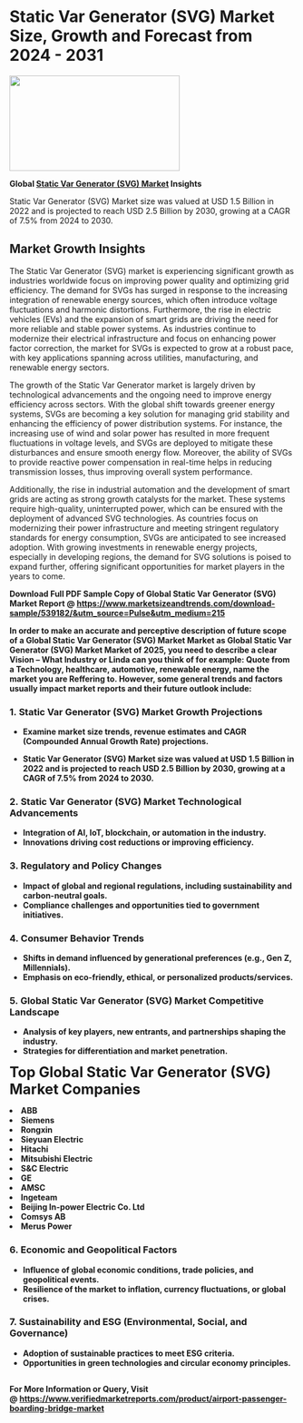 <H1>Static Var Generator (SVG) Market Size, Growth and Forecast from 2024 - 2031</H1><img class="aligncenter size-medium wp-image-584254" src="https://thirdeyenews.in/wp-content/uploads/2024/09/Global-Market-Research-300x168.jpeg" alt="" width="300" height="168" /><p><strong>Global&nbsp;<a href="https://www.marketsizeandtrends.com/download-sample/539182/&amp;utm_source=Pulse&amp;utm_medium=215">Static Var Generator (SVG) Market</a> Insights</strong></p><p>Static Var Generator (SVG) Market size was valued at USD 1.5 Billion in 2022 and is projected to reach USD 2.5 Billion by 2030, growing at a CAGR of 7.5% from 2024 to 2030.</p><p><h2>Market Growth Insights</h2> <p>The Static Var Generator (SVG) market is experiencing significant growth as industries worldwide focus on improving power quality and optimizing grid efficiency. The demand for SVGs has surged in response to the increasing integration of renewable energy sources, which often introduce voltage fluctuations and harmonic distortions. Furthermore, the rise in electric vehicles (EVs) and the expansion of smart grids are driving the need for more reliable and stable power systems. As industries continue to modernize their electrical infrastructure and focus on enhancing power factor correction, the market for SVGs is expected to grow at a robust pace, with key applications spanning across utilities, manufacturing, and renewable energy sectors.</p> <p><strong></strong></p> <p>The growth of the Static Var Generator market is largely driven by technological advancements and the ongoing need to improve energy efficiency across sectors. With the global shift towards greener energy systems, SVGs are becoming a key solution for managing grid stability and enhancing the efficiency of power distribution systems. For instance, the increasing use of wind and solar power has resulted in more frequent fluctuations in voltage levels, and SVGs are deployed to mitigate these disturbances and ensure smooth energy flow. Moreover, the ability of SVGs to provide reactive power compensation in real-time helps in reducing transmission losses, thus improving overall system performance.</p> <p>Additionally, the rise in industrial automation and the development of smart grids are acting as strong growth catalysts for the market. These systems require high-quality, uninterrupted power, which can be ensured with the deployment of advanced SVG technologies. As countries focus on modernizing their power infrastructure and meeting stringent regulatory standards for energy consumption, SVGs are anticipated to see increased adoption. With growing investments in renewable energy projects, especially in developing regions, the demand for SVG solutions is poised to expand further, offering significant opportunities for market players in the years to come.</p> <p><strong></p><p><span class=""><strong>Download Full PDF Sample Copy of Global Static Var Generator (SVG) Market Report</strong> @ <a href="https://www.marketsizeandtrends.com/download-sample/539182/&amp;utm_source=Pulse&amp;utm_medium=215" target="_blank">https://www.marketsizeandtrends.com/download-sample/539182/&amp;utm_source=Pulse&amp;utm_medium=215</a></span></p><p>In order to make an accurate and perceptive description of future scope of a Global&nbsp;Static Var Generator (SVG) Market Market as Global&nbsp;Static Var Generator (SVG) Market Market of 2025, you need to describe a clear Vision &ndash; What Industry or Linda can you think of for example: Quote from a Technology, healthcare, automotive, renewable energy, name the market you are Reffering to. However, some general trends and factors usually impact market reports and their future outlook include:</p><h3>1.&nbsp;<strong>Static Var Generator (SVG) Market Growth Projections</strong></h3><ul><li>Examine market size trends, revenue estimates and CAGR (Compounded Annual Growth Rate) projections.</li><li><p>Static Var Generator (SVG) Market size was valued at USD 1.5 Billion in 2022 and is projected to reach USD 2.5 Billion by 2030, growing at a CAGR of 7.5% from 2024 to 2030.</p></li></ul><h3>2.&nbsp;<strong>Static Var Generator (SVG) Market Technological Advancements</strong></h3><ul><li>Integration of AI, IoT, blockchain, or automation in the industry.</li><li>Innovations driving cost reductions or improving efficiency.</li></ul><h3>3.&nbsp;<strong>Regulatory and Policy Changes</strong></h3><ul><li>Impact of global and regional regulations, including sustainability and carbon-neutral goals.</li><li>Compliance challenges and opportunities tied to government initiatives.</li></ul><h3>4.&nbsp;<strong>Consumer Behavior Trends</strong></h3><ul><li>Shifts in demand influenced by generational preferences (e.g., Gen Z, Millennials).</li><li>Emphasis on eco-friendly, ethical, or personalized products/services.</li></ul><h3>5.&nbsp;<strong>Global Static Var Generator (SVG) Market Competitive Landscape</strong></h3><ul><li>Analysis of key players, new entrants, and partnerships shaping the industry.</li><li>Strategies for differentiation and market penetration.</li></ul><p data-pm-slice="1 1 []"><span style="color: inherit; font-family: inherit; font-size: 25px;">Top Global Static Var Generator (SVG) Market Companies</span></p><div class="" data-test-id=""><p><li>ABB</li><li> Siemens</li><li> Rongxin</li><li> Sieyuan Electric</li><li> Hitachi</li><li> Mitsubishi Electric</li><li> S&C Electric</li><li> GE</li><li> AMSC</li><li> Ingeteam</li><li> Beijing In-power Electric Co. Ltd</li><li> Comsys AB</li><li> Merus Power</li></p></div><h3>6.&nbsp;<strong>Economic and Geopolitical Factors</strong></h3><ul><li>Influence of global economic conditions, trade policies, and geopolitical events.</li><li>Resilience of the market to inflation, currency fluctuations, or global crises.</li></ul><h3>7.&nbsp;<strong>Sustainability and ESG (Environmental, Social, and Governance)</strong></h3><ul><li>Adoption of sustainable practices to meet ESG criteria.</li><li>Opportunities in green technologies and circular economy principles.</li></ul><h2><strong style="font-size: 14px;">For More Information or Query, Visit @&nbsp;</strong><a style="background-color: #ffffff; font-size: 14px;" href="https://www.marketsizeandtrends.com/report/static-var-generator-svg-market/" target="_blank">https://www.verifiedmarketreports.com/product/airport-passenger-boarding-bridge-market</a></h2>
